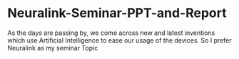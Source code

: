 # Neuralink-Seminar-PPT-and-Report
 As the days are passing by, we come across new and latest inventions which use Artificial Intelligence to ease our usage of the devices. So I prefer Neuralink as my seminar Topic
